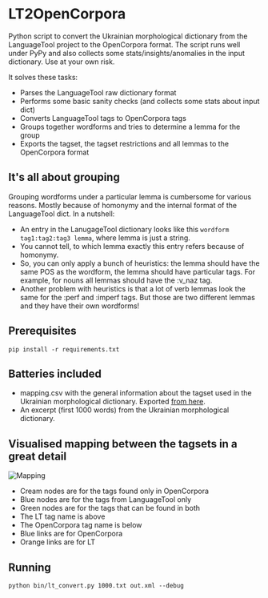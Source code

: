LT2OpenCorpora
==============

Python script to convert the Ukrainian morphological dictionary from the LanguageTool project to the OpenCorpora format.
The script runs well under PyPy and also collects some stats/insights/anomalies in the input dictionary.
Use at your own risk.

It solves these tasks:
* Parses the LanguageTool raw dictionary format
* Performs some basic sanity checks (and collects some stats about input dict)
* Converts LanguageTool tags to OpenCorpora tags
* Groups together wordforms and tries to determine a lemma for the group
* Exports the tagset, the tagset restrictions and all lemmas to the OpenCorpora format

## It's all about grouping
Grouping wordforms under a particular lemma is cumbersome for various reasons. Mostly because of homonymy and the internal format of the LanguageTool dict.
In a nutshell:
* An entry in the LanugageTool dictionary looks like this `wordform tag1:tag2:tag3 lemma`, where lemma is just a string.
* You cannot tell, to which lemma exactly this entry refers because of homonymy.
* So, you can only apply a bunch of heuristics: the lemma should have the same POS as the wordform, the lemma should have particular tags. For example, for nouns all lemmas should have the :v_naz tag.
* Another problem with heuristics is that a lot of verb lemmas look the same for the :perf and :imperf tags. But those are two different lemmas and they have their own wordforms!

## Prerequisites
```pip install -r requirements.txt```

## Batteries included
* mapping.csv with the general information about the tagset used in the Ukrainian morphological dictionary. Exported [from here](https://docs.google.com/spreadsheets/d/1CA5-11RQhlkTEVXejB9IQOwmzzBXBsH_dfKlcYQlPrU/edit#gid=1425823959).
* An excerpt (first 1000 words) from the Ukrainian morphological dictionary.

## Visualised mapping between the tagsets in a great detail
![Mapping](http://i.imgur.com/XNdliU3.png)
* Cream nodes are for the tags found only in OpenCorpora
* Blue nodes are for the tags from LanguageTool only
* Green nodes are for the tags that can be found in both
* The LT tag name is above
* The OpenCorpora tag name is below
* Blue links are for OpenCorpora
* Orange links are for LT

## Running
```python bin/lt_convert.py 1000.txt out.xml --debug```
